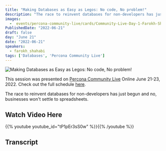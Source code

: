 ```yaml
---
title: "Making Databases as Easy as Legos: No code, No problem!"
description: "The race to reinvent databases for non-developers has just begun and no, businesses won't settle to spreadsheets."
images:
  -  events/percona-community-live/cards/Community-Live-Day-1-Farokh-Shahabi.jpg
PublishedDate: "2022-06-21"
draft: false
day: "June 21"
date: "2022-06-21"
speakers:
  - farokh_shahabi
tags: ['Databases', 'Percona Community Live']
---
```


![Making Databases as Easy as Legos: No code, No problem!](events/percona-community-live/cards/Community-Live-Day-1-Farokh-Shahabi.jpg)

This session was presented on [Percona Community Live](/events/percona-community-live-2022/) Online June 21-23, 2022. Check out the full schedule [here](/events/percona-community-live-2022/).

The race to reinvent databases for non-developers has just begun and no, businesses won't settle to spreadsheets.

## Watch Video Here

{{% youtube youtube_id="tP1pEr3sS0w" %}}{{% /youtube %}}

## Transcript

